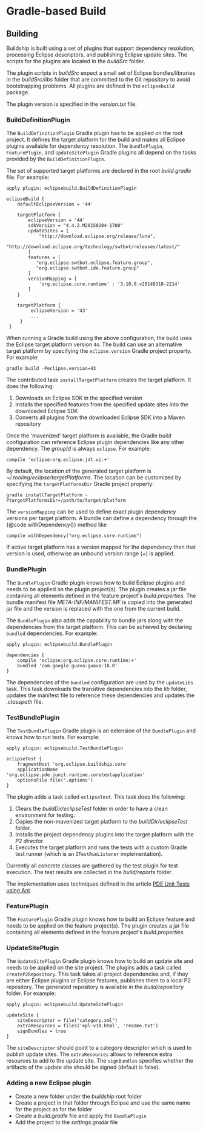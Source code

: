 # Gradle-based Build

## Building

Buildship is built using a set of plugins that support dependency resolution, processing Eclipse descriptors, and
publishing Eclipse update sites. The scripts for the plugins are located in the _buildSrc_ folder.

The plugin scripts in _buildSrc_ expect a small set of Eclipse bundles/libraries in the
_buildSrc/libs_ folder that are committed to the Git repository to avoid bootstrapping problems. All
plugins are defined in the `eclipsebuild` package.

The plugin version is specified in the _version.txt_ file.


### BuildDefinitionPlugin

The `BuildDefinitionPlugin` Gradle plugin has to be applied on the root project. It defines the target platform for
the build and makes all Eclipse plugins available for dependency resolution. The `BundlePlugin`, `FeaturePlugin`, and
`UpdateSitePlugin` Gradle plugins all depend on the tasks provided by the `BuildDefinitionPlugin`.

The set of supported target platforms are declared in the root _build.gradle_ file. For example:

    apply plugin: eclipsebuild.BuildDefinitionPlugin
    
    eclipseBuild {
        defaultEclipseVersion = '44'
    
        targetPlatform {
            eclipseVersion = '44'
            sdkVersion = "4.4.2.M20150204-1700"
            updateSites = [
                "http://download.eclipse.org/release/luna",
                "http://download.eclipse.org/technology/swtbot/releases/latest/"
            ]
            features = [
               "org.eclipse.swtbot.eclipse.feature.group",
               "org.eclipse.swtbot.ide.feature.group"
            ]
            versionMapping = [
                'org.eclipse.core.runtime' : '3.10.0.v20140318-2214'
            ]
        }
    
        targetPlatform {
             eclipseVersion = '43'
             ...
         }
     }

When running a Gradle build using the above configuration, the build uses the Eclipse target platform version `44`. The
build can use an alternative target platform by specifying the `eclipse.version` Gradle project property. For example:

    gradle build -Peclipse.version=43

The contributed task `installTargetPlatform` creates the target platform. It does the following:

1. Downloads an Eclipse SDK in the specified version
2. Installs the specified features from the specified update sites into the downloaded Eclipse SDK
3. Converts all plugins from the downloaded Eclipse SDK into a Maven repository

Once the 'mavenized' target platform is available, the Gradle build configuration can reference Eclipse plugin dependencies
like any other dependency. The _groupId_ is always `eclipse`. For example:

    compile 'eclipse:org.eclipse.jdt.ui:+'

By default, the location of the generated target platform is _~/.tooling/eclipse/targetPlatforms_. The location can be
customized by specifying the `targetPlatformsDir` Gradle project property:

    gradle installTargetPlatform -PtargetPlatformsDir=/path/to/target/platform


The `versionMapping` can be used to define exact plugin dependency versions per target platform. A bundle can define a dependency 
through the {@code withDependency()} method like

    compile withDependency("org.eclipse.core.runtime")

If active target platform has a version mapped for the dependency then that version is used, otherwise an unbound version range (+) is applied.

### BundlePlugin

The `BundlePlugin` Gradle plugin knows how to build Eclipse plugins and needs to be applied on the plugin project(s). The plugin creates
a jar file containing all elements defined in the feature project's _build.properties_. The bundle manifest file _META-INF/MANIFEST.MF_
is copied into the generated jar file and the version is replaced with the one from the current build.

The `BundlePlugin` also adds the capability to bundle jars along with the dependencies from the target platform. This can be
achieved by declaring `bundled` dependencies. For example:

    apply plugin: eclipsebuild.BundlePlugin

    dependencies {
        compile 'eclipse:org.eclipse.core.runtime:+'
        bundled 'com.google.guava:guava:18.0'
    }

The dependencies of the `bundled` configuration are used by the `updateLibs` task. This task downloads the transitive
dependencies into the _lib_ folder, updates the manifest file to reference these dependencies and updates the _.classpath_ file.

### TestBundlePlugin

The `TestBundlePlugin` Gradle plugin is an extension of the `BundlePlugin` and knows how to run tests. For example:

    apply plugin: eclipsebuild.TestBundlePlugin

    eclipseTest {
        fragmentHost 'org.eclipse.buildship.core'
        applicationName 'org.eclipse.pde.junit.runtime.coretestapplication'
        optionsFile file('.options')
    }

The plugin adds a task called `eclipseTest`. This task does the following:

1. Clears the _buildDir/eclipseTest_ folder in order to have a clean environment for testing.
2. Copies the non-mavenized target platform to the _buildDir/eclipseTest_ folder.
3. Installs the project dependency plugins into the target platform with the _P2 director_.
4. Executes the target platform and runs the tests with a custom Gradle test runner (which is an `ITestRunListener` implementation).

Currently all concrete classes are gathered by the test plugin for test execution. The test results are collected in the _build/reports_ folder.

The implementation uses techniques defined in the article [PDE Unit Tests using Ant](http://www.eclipse.org/articles/article.php?file=Article-PDEJUnitAntAutomation/index.html).


### FeaturePlugin

The `FeaturePlugin` Gradle plugin knows how to build an Eclipse feature and needs to be applied on the feature project(s). The plugin creates
a jar file containing all elements defined in the feature project's _build.properties_.


### UpdateSitePlugin

The `UpdateSitePlugin` Gradle plugin knows how to build an update site and needs to be applied on the site project. The plugins adds
a task called `createP2Repository`. This task takes all project dependencies and, if they are either Eclipse plugins or Eclipse features, publishes
them to a local P2 repository. The generated repository is available in the _build/repository_ folder. For example:

    apply plugin: eclipsebuild.UpdateSitePlugin

    updateSite {
        siteDescriptor = file("category.xml")
        extraResources = files('epl-v10.html', 'readme.txt')
        signBundles = true
    }

The `siteDescriptor` should point to a category descriptor which is used to publish update sites. The `extraResources` allows to reference
extra resources to add to the update site. The `signBundles` specifies whether the artifacts of the update site should be signed (default is false).


### Adding a new Eclipse plugin

* Create a new folder under the _buildship_ root folder
* Create a project in that folder through Eclipse and use the same name for the project as for the folder
* Create a _build.gradle_ file and apply the `BundlePlugin`
* Add the project to the _settings.gradle_ file

